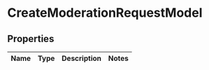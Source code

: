 

# CreateModerationRequestModel

## Properties

Name | Type | Description | Notes
------------ | ------------- | ------------- | -------------




